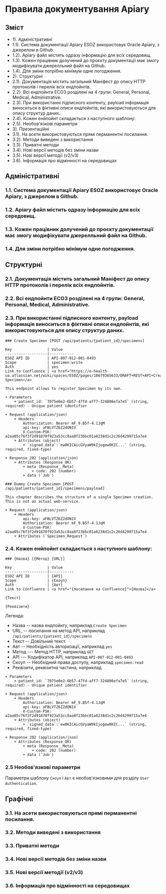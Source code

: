 Правила документування Apiary
=============================

Зміст
-----

* 1). Адміністративні
* 1.1). Система документації Apiary ESOZ використовує Oracle Apiary, з джерелом в Github.
* 1.2). Apiary файл містить одразу інформацію для всіх середовищ.
* 1.3). Кожен працівник долучений до проєкту документації має змогу модифікувати джерелльний файл на Github.
* 1.4). Для зміни потрібно мінімум одне погодження.
* 2). Структурні
* 2.1). Документація містить загальний Маніфест до опису HTTP протоколів і перелік всіх ендпойнтів.
* 2.2). Всі ендпойнти ЕСОЗ розділені на 4 групи: General, Personal, Medical, Administrative.
* 2.3). При використанні підписного контенту, payload інформація виноситься в фіктивні описи ендпойнтів, які використовуються для опису структур даних.
* 2.4). Кожен енйпойнт складається з наступного шаблону:
* 2.5). Необов'язкові параметри
* 3). Презентаційні
* 3.1). На асети використовуються прямі перманентні посилання.
* 3.2). Методи виведені з використання
* 3.3). Приватні методи
* 3.4). Нові версії методів без зміни назви
* 3.5). Нові версії методії (v2/v3)
* 3.6). Інформація про відмінності на середовищах

Адміністративні
---------------

### 1.1. Система документації Apiary ESOZ використовує Oracle Apiary, з джерелом в Github.

### 1.2. Apiary файл містить одразу інформацію для всіх середовищ.

### 1.3. Кожен працівник долучений до проєкту документації має змогу модифікувати джерелльний файл на Github.

### 1.4. Для зміни потрібно мінімум одне погодження.

Структурні
----------

### 2.1. Документація містить загальний Маніфест до опису HTTP протоколів і перелік всіх ендпойнтів.

### 2.2. Всі ендпойнти ЕСОЗ розділені на 4 групи: General, Personal, Medical, Administrative.

### 2.3. При використанні підписного контенту, payload інформація виноситься в фіктивні описи ендпойнтів, які використовуються для опису структур даних.

```
### Create Specimen [POST /api/patients/{patient_id}/specimens]

Key                | Value
-------------------|-----------
ESOZ API ID        | API-007-012-001-0493
Scope              | specimen:write
Auth               | yes
Link to Confluence | <a href="https://e-health-ua.atlassian.net/wiki/spaces/ESOZ/pages/18679365633/DRAFT+REST+API+Create+Specimen">Create Specimen</a>

This endpoint allows to register Specimen by its own.

+ Parameters
    + patient_id: `7075e0e2-6b57-47fd-aff7-324806efa7e5` (string, required) - Unique patient identifier

+ Request (application/json)
    + Headers
        Authorization: Bearer mF_9.B5f-4.1JqM
        api-key: aFBLVTZ6Z2dON1V
        X-Custom-PSK: a2aa05c76f3f2d91870f923a53cc8aa8f23bbc01a8238d1c2c26d4299715a7e4
    + Attributes (object)
        + `signed_data`:`ew0KICAicGVyaW9kIjogew0KIC...` (string, required, fixed-type)

+ Response 202 (application/json)
    + Attributes (Response_OK)
        + meta (Response__Meta)
            + code: 202 (number)
        + data (`Job`)

### Dummy Create Specimen [POST /api/patients/{patient_id}/specimens/payload]

This chapter describes the structure of a single Specimen creation. This is not an actual web-service.

+ Request (application/json)
    + Headers
        api-key: aFBLVTZ6Z2dON1V
        Authorization: Bearer mF_9.B5f-4.1JqM
        X-Custom-PSK: a2aa05c76f3f2d91870f923a53cc8aa8f23bbc01a8238d1c2c26d4299715a7e4
    + Attributes (`Specimen_Request`)
```

### 2.4. Кожен енйпойнт складається з наступного шаблону:

```
### {Назва} [{Метод} {URL}]

Key                | Value
-------------------|-----------
ESOZ API ID        | {API}
Scope              | {Скоуп}
Auth               | {Авт}
Link to Confluence | <a href="{посилання на Confluence}">{Назва}</a>

{Текст}

{Реквізити}
```

Легенда:

* Назва -- назва ендпойнту, наприклад `Create Specimen`
* URL, -- посилання на метод API, наприклад `/api/patients/{patient_id}/specimens`
* Текст -- Довільний текст.
* Авт -- Необхідність авторизації, наприклад `yes`
* Метод --- Метод HTTP, наприклад `GET`
* API --- Кодифікатор API, наприклад `API-007-012-001-0493`
* Скоуп -- Необхідний права доступу, наприклад `specimen:read`
* Реквізити, реквізитна частина, наприклад

```
+ Parameters
    + patient_id: `7075e0e2-6b57-47fd-aff7-324806efa7e5` (string, required) - Unique patient identifier

+ Request (application/json)
    + Headers
        Authorization: Bearer mF_9.B5f-4.1JqM
        api-key: aFBLVTZ6Z2dON1V
        X-Custom-PSK: a2aa05c76f3f2d91870f923a53cc8aa8f23bbc01a8238d1c2c26d4299715a7e4
    + Attributes (object)
        + `signed_data`:`ew0KICAicGVyaW9kIjogew0KIC...` (string, required, fixed-type)

+ Response 202 (application/json)
    + Attributes (Response_OK)
        + meta (Response__Meta)
            + code: 202 (number)
        + data (`Job`)
```

### 2.5 Необов'язкові параметри

Параметри шаблону `Скоуп` і `Авт` є необов'язковими для розділу `User Authentication`.

Графічні
--------

### 3.1. На асети використовуються прямі перманентні посилання.
### 3.2. Методи виведені з використання
### 3.3. Приватні методи
### 3.4. Нові версії методів без зміни назви
### 3.5. Нові версії методії (v2/v3)
### 3.6. Інформація про відмінності на середовищах
